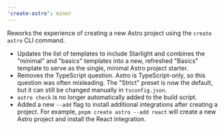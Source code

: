 ```yaml
---
'create-astro': minor
---
```


Reworks the experience of creating a new Astro project using the `create astro` CLI command.

- Updates the list of templates to include Starlight and combines the "minimal" and "basics" templates into a new, refreshed "Basics" template to serve as the single, minimal Astro project starter.
- Removes the TypeScript question. Astro is TypeScript-only, so this question was often misleading. The "Strict" preset is now the default, but it can still be changed manually in `tsconfig.json`.
- `astro check` is no longer automatically added to the build script.
- Added a new `--add` flag to install additional integrations after creating a project. For example, `pnpm create astro --add react` will create a new Astro project and install the React integration.
